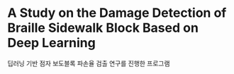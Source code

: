 # A Study on the Damage Detection of Braille Sidewalk Block Based on Deep Learning
딥러닝 기반 점자 보도블록 파손율 검출 연구를 진행한 프로그램
